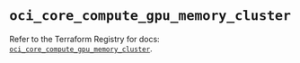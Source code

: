 # `oci_core_compute_gpu_memory_cluster`

Refer to the Terraform Registry for docs: [`oci_core_compute_gpu_memory_cluster`](https://registry.terraform.io/providers/hashicorp/oci/7.19.0/docs/resources/core_compute_gpu_memory_cluster).
